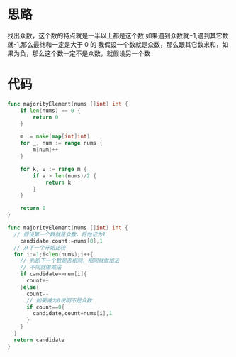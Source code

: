 # 思路

找出众数，这个数的特点就是一半以上都是这个数
如果遇到众数就+1,遇到其它数就-1,那么最终和一定是大于 0 的
我假设一个数就是众数，那么跟其它数求和，如果为负，那么这个数一定不是众数，就假设另一个数

# 代码

```go
func majorityElement(nums []int) int {
    if len(nums) == 0 {
        return 0
    }

    m := make(map[int]int)
    for _, num := range nums {
        m[num]++
    }

    for k, v := range m {
        if v > len(nums)/2 {
            return k
        }
    }

    return 0
}

```

```go
func majorityElement(nums []int) int {
  // 假设第一个数就是众数，将他记为1
    candidate,count:=nums[0],1
  // 从下一个开始比较
  for i:=1;i<len(nums);i++{
    // 判断下一个数是否相同，相同就做加法
    // 不同就做减法
    if candidate==num[i]{
      count++
    }else{
      count--
      // 如果减为0说明不是众数
      if count==0{
        candidate,count=nums[i],1
      }
    }
  }
  return candidate
}
```
